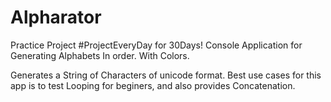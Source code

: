 # Alpharator
Practice Project #ProjectEveryDay for 30Days! 
Console Application for Generating Alphabets In order.
With Colors.

Generates a String of Characters of unicode format.
Best use cases for this app is to test Looping for beginers, and also provides Concatenation.
